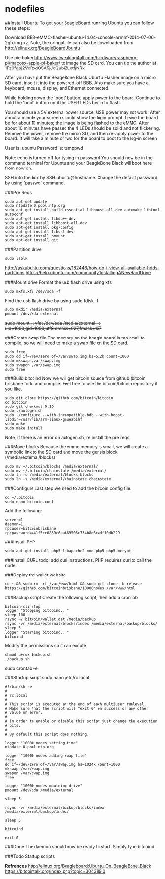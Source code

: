 nodefiles
=========

##Install Ubuntu
To get your BeagleBoard running Ubuntu you can follow these steps:

Download BBB-eMMC-flasher-ubuntu-14.04-console-armhf-2014-07-06-2gb.img.xz.  Note, the oringal file can also be downloaded from http://elinux.org/BeagleBoardUbuntu

Use pie baker http://www.tweaking4all.com/hardware/raspberry-pi/macosx-apple-pi-baker/ to image the SD card.  You can tip the author at 1Fz9fgpj2VcRodG5A5jJcQubiZLxtfjNRx

After you have put the BeageBone Black Ubuntu Flasher image on a micro SD card, insert it into the powered-off BBB.
Also make sure you have a keyboard, mouse, display, and Ethernet connected.

While holding down the 'boot' button, apply power to the board. Continue to hold the 'boot' button until the USER LEDs begin to flash.

You should use a 5V external power source, USB power may not work.
After about a minute your screen should show the login prompt.
Leave the board be for about 10 minutes; the image is being flashed to the eMMC.
After about 10 minutes have passed the 4 LEDs should be solid and not flickering. Remove the power, remove the mirco SD, and then re-apply power to the board.
It will take a minute or two for the board to boot to the log-in screen

User is: ubuntu
Password is: temppwd

Note: echo is turned off for typing in password
You should now be in the command terminal for Ubuntu and your BeagleBone Black will boot here from now on.

SSH into the box by SSH ubuntu@hostname.  Change the default password by using 'passwd' command.

###Pre Reqs
```
sudo apt-get update
sudo ntpdate 0.pool.ntp.org
sudo apt-get install build-essential libboost-all-dev automake libtool autoconf
sudo apt-get install libdb++-dev
sudo apt-get install libboost-all-dev
sudo apt-get install pkg-config
sudo apt-get install libssl-dev
sudo apt-get install pmount
sudo apt-get install git
```

###Partition drive
```
sudo lsblk
```
http://askubuntu.com/questions/182446/how-do-i-view-all-available-hdds-partitions
https://help.ubuntu.com/community/InstallingANewHardDrive

###Mount drive
Format the usb flash drive using xfs
```
sudo mkfs.xfs /dev/sda -f
```

Find the usb flash drive by using sudo fdisk -l 
```
sudo mkdir /media/external
pmount /dev/sda external
```

~~sudo mount -t vfat /dev/sda /media/external -o uid=1000,gid=1000,utf8,dmask=027,fmask=137~~

###Create swap file
The memory on the beagle board is too small to compile, so we will need to make a swap file on the SD card.
```
sudo free
sudo dd if=/dev/zero of=/var/swap.img bs=512k count=1000
sudo mkswap /var/swap.img
sudo swapon /var/swap.img
sudo free
```

###Build bitcoind
Now we will get bitcoin source from github (bitcoin brisbane fork) and compile.  Feel free to use the bitcoin/bitcoin repository if you like.
```
sudo git clone https://github.com/bitcoin/bitcoin
cd bitcoin
sudo git checkout 0.10
sudo ./autogen.sh
sudo ./configure --with-incompatible-bdb --with-boost-libdir=/usr/lib/arm-linux-gnueabihf
sudo make 
sudo make install
```

Note, if there is an error on autogen.sh, re install the pre reqs.

###Move blocks
Because the emmc memory is small, we will create a symbolic link to the SD card and move the gensis block (/media/external/blocks)
```
sudo mv ~/.bitcoin/blocks /media/external/
sudo mv ~/.bitcoin/chainstate /media/external/
sudo ln -s /media/external/blocks blocks
sudo ln -s /media/external/chainstate chainstate
```

###Configure
Last step we need to add the bitcoin config file.
```
cd ~/.bitcoin
sudo nano bitcoin.conf
```

Add the following:
```
server=1
daemon=1
rpcuser=bitcoinbrisbane
rpcpassword=441f5cc0839c6aa669506c734b8d6cadf10db229
```

###Install PHP
```
sudo apt-get install php5 libapache2-mod-php5 php5-mcrypt
```

###Install CURL
todo:  add curl instructions. PHP requires curl to call the node.

###Deploy the wallet website
```
cd ~ && sudo rm -rf /var/www/html && sudo git clone -b release https://github.com/bitcoinbrisbane/10000nodes /var/www/html
```

###Backup script
Create the following script, then add a cron job
```
bitcoin-cli stop
logger "Stopping bitcoind..."
sleep 100
rsync ~/.bitcoin/wallet.dat /media/backup
rsync -vr /media/external/blocks/index /media/external/backup/blocks/
sleep 5
logger "Starting bitcoind..."
bitcoind
```

Modify the permissions so it can excute
```
chmod u+rwx backup.sh
./backup.sh
```

sudo crontab -e


###Startup script
sudo nano /etc/rc.local
```
#!/bin/sh -e
#
# rc.local
#
# This script is executed at the end of each multiuser runlevel.
# Make sure that the script will "exit 0" on success or any other
# value on error.
#
# In order to enable or disable this script just change the execution
# bits.
#
# By default this script does nothing.

logger "10000 nodes setting time"
ntpdate 0.pool.ntp.org

logger "10000 nodes adding swap file"
free
dd if=/dev/zero of=/var/swap.img bs=1024k count=1000
mkswap /var/swap.img
swapon /var/swap.img
free

logger "10000 nodes moutning drive"
pmount /dev/sda /media/external

sleep 5

rsync -vr /media/external/backup/blocks/index /media/external/backup/index/

sleep 5

bitcoind

exit 0
```

###Done
The daemon should now be ready to start.  Simply type bitcoind

###Todo
Startup scripts

**Refrences**
http://elinux.org/Beagleboard:Ubuntu_On_BeagleBone_Black
https://bitcointalk.org/index.php?topic=304389.0
